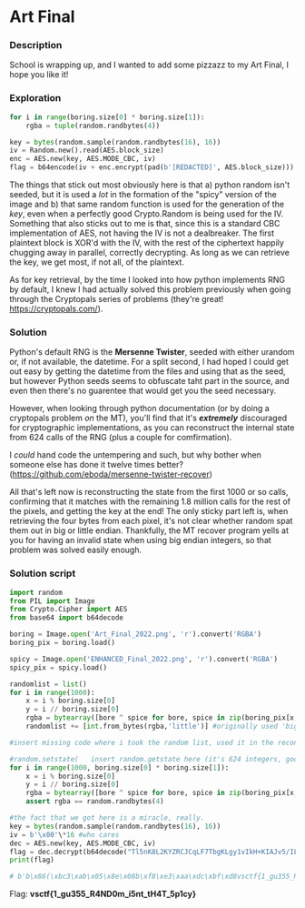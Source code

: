 # Art Final

### Description
School is wrapping up, and I wanted to add some pizzazz to my Art Final, I hope you like it!

### Exploration
```py
for i in range(boring.size[0] * boring.size[1]):
    rgba = tuple(random.randbytes(4))

key = bytes(random.sample(random.randbytes(16), 16))
iv = Random.new().read(AES.block_size)
enc = AES.new(key, AES.MODE_CBC, iv)
flag = b64encode(iv + enc.encrypt(pad(b'[REDACTED]', AES.block_size))).decode()
```

The things that stick out most obviously here is that a) python random isn't seeded, but it is used a _lot_ in the formation of the "spicy" version of the image and b) that same random function is used for the generation of the _key_, even when a perfectly good Crypto.Random is being used for the IV. Something that also sticks out to me is that, since this is a standard CBC implementation of AES, not having the IV is not a dealbreaker. The first plaintext block is XOR'd with the IV, with the rest of the ciphertext happily chugging away in parallel, correctly decrypting. As long as we can retrieve the key, we get most, if not all, of the plaintext.

As for key retrieval, by the time I looked into how python implements RNG by default, I knew I had actually solved this problem previously when going through the Cryptopals series of problems (they're great! https://cryptopals.com/).
### Solution
Python's default RNG is the **Mersenne Twister**, seeded with either urandom or, if not available, the datetime. For a split second, I had hoped I could get out easy by getting the datetime from the files and using that as the seed, but however Python seeds seems to obfuscate taht part in the source, and even then there's no guarentee that would get you the seed necessary.

However, when looking through python documentation (or by doing a cryptopals problem _on_ the MT), you'll find that it's ***extremely*** discouraged for cryptographic implementations, as you can reconstruct the internal state from 624 calls of the RNG (plus a couple for comfirmation). 

I _could_ hand code the untempering and such, but why bother when someone else has done it twelve times better? (https://github.com/eboda/mersenne-twister-recover)

All that's left now is reconstructing the state from the first 1000 or so calls, confirming that it matches with the remaining 1.8 million calls for the rest of the pixels, and getting the key at the end! The only sticky part left is, when retrieving the four bytes from each pixel, it's not clear whether random spat them out in big or little endian. Thankfully, the MT recover program yells at you for having an invalid state when using big endian integers, so that problem was solved easily enough.

### Solution script

```py
import random
from PIL import Image
from Crypto.Cipher import AES
from base64 import b64decode

boring = Image.open('Art_Final_2022.png', 'r').convert('RGBA')
boring_pix = boring.load()

spicy = Image.open('ENHANCED_Final_2022.png', 'r').convert('RGBA')
spicy_pix = spicy.load()

randomlist = list()
for i in range(1000):
    x = i % boring.size[0]
    y = i // boring.size[0]
    rgba = bytearray([bore ^ spice for bore, spice in zip(boring_pix[x, y], spicy_pix[x,y])])
    randomlist += [int.from_bytes(rgba,'little')] #originally used 'big', but MTRecover was unhappy with it, and very happy with 'little'

#insert missing code where i took the random list, used it in the reconstructor, and got the state back out, ctrl+v'ing into here.

#random.setstate(   insert random.getstate here (it's 624 integers, good lord)   )
for i in range(1000, boring.size[0] * boring.size[1]):
    x = i % boring.size[0]
    y = i // boring.size[0]
    rgba = bytearray([bore ^ spice for bore, spice in zip(boring_pix[x, y], spicy_pix[x,y])])
    assert rgba == random.randbytes(4)

#the fact that we got here is a miracle, really.
key = bytes(random.sample(random.randbytes(16), 16))
iv = b'\x00'\*16 #who cares
dec = AES.new(key, AES.MODE_CBC, iv)
flag = dec.decrypt(b64decode("Tl5nK8L2KYZRCJCqLF7TbgKLgy1vIkH+KIAJv5/ILFoC+llemcmoLmCQYkiOrJ/orOOV+lwX+cVh+pwE5mtx6w=="))
print(flag)

# b'b\x86(\xbc3\xab\x05\x8e\x08b\xf8\xe3\xaa\xdc\xbf\xd8vsctf{1_gu355_R4ND0m_i5nt_tH4T_5p1cy}\x0b\x0b\x0b\x0b\x0b\x0b\x0b\x0b\x0b\x0b\x0b'
```

Flag: **vsctf{1_gu355_R4ND0m_i5nt_tH4T_5p1cy}**
